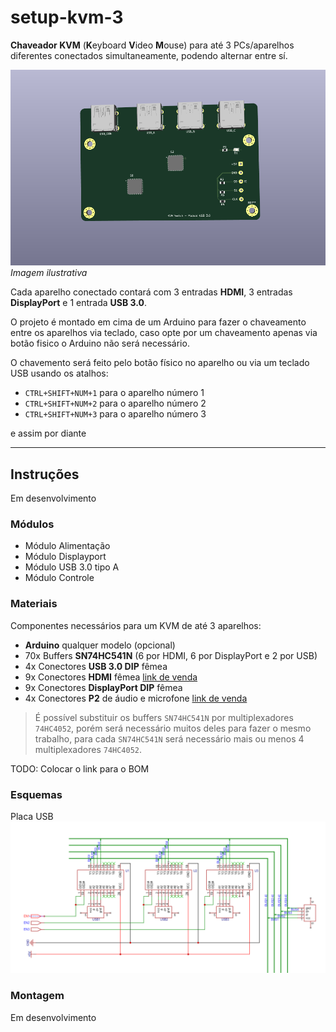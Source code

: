 # setup-kvm-3

**Chaveador KVM** (**K**eyboard **V**ideo **M**ouse) para até 3 PCs/aparelhos diferentes conectados simultaneamente, podendo alternar entre sí.

![KVM Switch Render!](/images/render.png)
_Imagem ilustrativa_

Cada aparelho conectado contará com 3 entradas **HDMI**, 3 entradas **DisplayPort** e 1 entrada **USB 3.0**.

O projeto é montado em cima de um Arduino para fazer o chaveamento entre os aparelhos via teclado, caso opte por um chaveamento apenas via botão fisico o Arduino não será necessário.

O chavemento será feito pelo botão físico no aparelho ou via um teclado USB usando os atalhos:

- `CTRL+SHIFT+NUM+1` para o aparelho número 1
- `CTRL+SHIFT+NUM+2` para o aparelho número 2
- `CTRL+SHIFT+NUM+3` para o aparelho número 3

e assim por diante

---

## Instruções

Em desenvolvimento

### Módulos

- Módulo Alimentação
- Módulo Displayport
- Módulo USB 3.0 tipo A
- Módulo Controle

### Materiais

Componentes necessários para um KVM de até 3 aparelhos:

- **Arduino** qualquer modelo (opcional)
- 70x Buffers **SN74HC541N** (6 por HDMI, 6 por DisplayPort e 2 por USB)
- 4x Conectores **USB 3.0 DIP** fêmea
- 9x Conectores **HDMI** fêmea [link de venda](https://pt.aliexpress.com/item/1005004321901753.html?spm=a2g0o.productlist.main.3.2f4c4bd4zNbfgg&algo_pvid=e8ba0e93-4177-44cf-a99c-585d2ebb48c4&aem_p4p_detail=202302081917461309186084719520000121513&algo_exp_id=e8ba0e93-4177-44cf-a99c-585d2ebb48c4-1&pdp_ext_f=%7B%22sku_id%22%3A%2212000028751193682%22%7D&pdp_npi=3%40dis%21BRL%2118.99%2116.71%21%21%21%21%21%40211bf48d16759126661676453d06b6%2112000028751193682%21sea%21BR%214164761864&curPageLogUid=yP8cfGhjvAHO&ad_pvid=202302081917461309186084719520000121513_2&ad_pvid=202302081917461309186084719520000121513_2)
- 9x Conectores **DisplayPort DIP** fêmea
- 4x Conectores **P2** de áudio e microfone [link de venda](https://pt.aliexpress.com/item/1005004688929020.html?spm=a2g0o.ppclist.product.16.73faLsI4LsI4iQ&pdp_npi=2%40dis%21BRL%21R%24%205%2C92%21R%24%205%2C92%21%21%21%21%21%402101f6b316766497700243772e69af%2112000030107125153%21btf&_t=pvid%3Ad92d09f6-7fa5-46f7-80e0-bc18aa72a762&afTraceInfo=1005004688929020__pc__pcBridgePPC__xxxxxx__1676649770&gatewayAdapt=glo2bra)

> É possível substituir os buffers `SN74HC541N` por multiplexadores `74HC4052`, porém será necessário muitos deles para fazer o mesmo trabalho, para cada `SN74HC541N` será necessário mais ou menos 4 multiplexadores `74HC4052`.

TODO: Colocar o link para o BOM

### Esquemas

Placa USB
![Placa USB!](/images/PCB-1.PNG)

### Montagem

Em desenvolvimento
